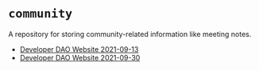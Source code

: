 # `community`

A repository for storing community-related information like meeting notes.

- [Developer DAO Website 2021-09-13](./meetings/2021/20210913-website.md)
- [Developer DAO Website 2021-09-30](./meetings/2021/20210930-website.md)